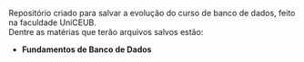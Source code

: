 Repositório criado para salvar a evolução do curso de banco de dados, feito na faculdade UniCEUB.<br>
Dentre as matérias que terão arquivos salvos estão:
* <strong>Fundamentos de Banco de Dados</strong>
